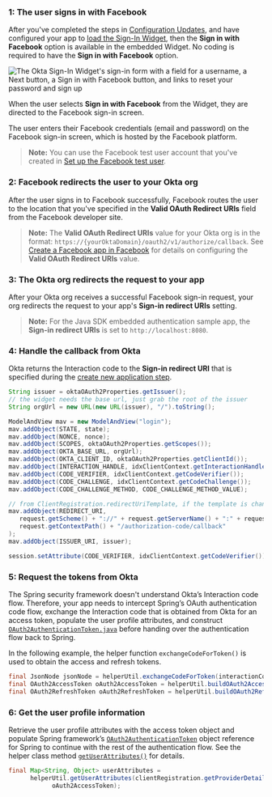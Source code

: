 ### 1: The user signs in with Facebook

After you've completed the steps in [Configuration Updates](#configuration-updates), and have configured your app to [load the Sign-In Widget](/docs/guides/oie-embedded-widget-use-case-load/java/main/), then the **Sign in with Facebook** option is available in the embedded Widget. No coding is required to have the **Sign in with Facebook** option.

<div class="half wireframe-border">

![The Okta Sign-In Widget's sign-in form with a field for a username, a Next button, a Sign in with Facebook button, and links to reset your password and sign up](/img/wireframes/widget-sign-in-form-username-only-sign-up-forgot-your-password-facebook-links.png)

<!--
Source image: https://www.figma.com/file/YH5Zhzp66kGCglrXQUag2E/%F0%9F%93%8A-Updated-Diagrams-for-Dev-Docs?type=design&node-id=4662-25341&mode=design&t=mABNx7Cm2rdSOFyx-11 widget-sign-in-form-username-only-sign-up-forgot-your-password-facebook-links
 -->

</div>

When the user selects **Sign in with Facebook** from the Widget, they are directed to the Facebook sign-in screen.

The user enters their Facebook credentials (email and password) on the Facebook sign-in screen, which is hosted by the Facebook platform.

> **Note:** You can use the Facebook test user account that you've created in [Set up the Facebook test user](/docs/guides/oie-embedded-common-org-setup/java/main/#_2-set-up-the-facebook-test-user).

### 2: Facebook redirects the user to your Okta org

After the user signs in to Facebook successfully, Facebook routes the user to the location that you've specified in the **Valid OAuth Redirect URIs** field from the Facebook developer site.

> **Note:** The **Valid OAuth Redirect URIs** value for your Okta org is in the format: `https://{yourOktaDomain}/oauth2/v1/authorize/callback`. See [Create a Facebook app in Facebook](/docs/guides/oie-embedded-common-org-setup/java/main/#_1-create-a-facebook-app-in-facebook) for details on configuring the **Valid OAuth Redirect URIs** value.

### 3: The Okta org redirects the request to your app

After your Okta org receives a successful Facebook sign-in request, your org redirects the request to your app's **Sign-in redirect URIs** setting.

> **Note:** For the Java SDK embedded authentication sample app, the **Sign-in redirect URIs** is set to `http://localhost:8080`.

### 4: Handle the callback from Okta

Okta returns the Interaction code to the **Sign-in redirect URI** that is specified during the [create new application step](/docs/guides/oie-embedded-common-org-setup/java/main/#create-a-new-application).

```java
String issuer = oktaOAuth2Properties.getIssuer();
// the widget needs the base url, just grab the root of the issuer
String orgUrl = new URL(new URL(issuer), "/").toString();

ModelAndView mav = new ModelAndView("login");
mav.addObject(STATE, state);
mav.addObject(NONCE, nonce);
mav.addObject(SCOPES, oktaOAuth2Properties.getScopes());
mav.addObject(OKTA_BASE_URL, orgUrl);
mav.addObject(OKTA_CLIENT_ID, oktaOAuth2Properties.getClientId());
mav.addObject(INTERACTION_HANDLE, idxClientContext.getInteractionHandle());
mav.addObject(CODE_VERIFIER, idxClientContext.getCodeVerifier());
mav.addObject(CODE_CHALLENGE, idxClientContext.getCodeChallenge());
mav.addObject(CODE_CHALLENGE_METHOD, CODE_CHALLENGE_METHOD_VALUE);

// from ClientRegistration.redirectUriTemplate, if the template is change you must update this
mav.addObject(REDIRECT_URI,
   request.getScheme() + "://" + request.getServerName() + ":" + request.getServerPort() +
   request.getContextPath() + "/authorization-code/callback"
);
mav.addObject(ISSUER_URI, issuer);

session.setAttribute(CODE_VERIFIER, idxClientContext.getCodeVerifier());
```

### 5: Request the tokens from Okta

The Spring security framework doesn't understand Okta’s Interaction code flow. Therefore, your app needs to intercept Spring’s OAuth authentication code flow, exchange the Interaction code that is obtained from Okta for an access token, populate the user profile attributes, and construct [`OAuth2AuthenticationToken.java`](https://github.com/spring-projects/spring-security/blob/main/oauth2/oauth2-client/src/main/java/org/springframework/security/oauth2/client/authentication/OAuth2AuthenticationToken.java) before handing over the authentication flow back to Spring.

In the following example, the helper function `exchangeCodeForToken()` is used to obtain the access and refresh tokens.

```java
final JsonNode jsonNode = helperUtil.exchangeCodeForToken(interactionCode, codeVerifier);
final OAuth2AccessToken oAuth2AccessToken = helperUtil.buildOAuth2AccessToken(jsonNode);
final OAuth2RefreshToken oAuth2RefreshToken = helperUtil.buildOAuth2RefreshToken(jsonNode);
```

### 6: Get the user profile information

Retrieve the user profile attributes with the access token object and populate Spring framework’s [`OAuth2AuthenticationToken`](https://github.com/spring-projects/spring-security/blob/main/oauth2/oauth2-client/src/main/java/org/springframework/security/oauth2/client/authentication/OAuth2AuthenticationToken.java) object reference for Spring to continue with the rest of the authentication flow. See the helper class method [`getUserAttributes()`](https://github.com/okta/okta-idx-java/blob/master/samples/embedded-sign-in-widget/src/main/java/com/okta/spring/example/HelperUtil.java) for details.

```java
final Map<String, Object> userAttributes =
      helperUtil.getUserAttributes(clientRegistration.getProviderDetails().getUserInfoEndpoint().getUri(),
            oAuth2AccessToken);
```
